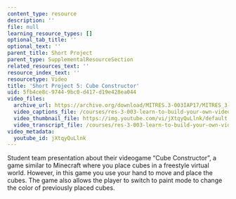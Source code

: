 ```yaml
---
content_type: resource
description: ''
file: null
learning_resource_types: []
optional_tab_title: ''
optional_text: ''
parent_title: Short Project
parent_type: SupplementalResourceSection
related_resources_text: ''
resource_index_text: ''
resourcetype: Video
title: 'Short Project 5: Cube Constructor'
uid: 5fb4ce8c-9744-9bc0-d417-d19e428ea044
video_files:
  archive_url: https://archive.org/download/MITRES.3-003IAP17/MITRES_3-003IAP17_Short_Project_05_300k.mp4
  video_captions_file: /courses/res-3-003-learn-to-build-your-own-videogame-with-the-unity-game-engine-and-microsoft-kinect-january-iap-2017/47d98a965d0954df88fc3267789e8648_jXtqyQuLlnk.vtt
  video_thumbnail_file: https://img.youtube.com/vi/jXtqyQuLlnk/default.jpg
  video_transcript_file: /courses/res-3-003-learn-to-build-your-own-videogame-with-the-unity-game-engine-and-microsoft-kinect-january-iap-2017/a1474671658d89961bd54aa7e14a0d6f_jXtqyQuLlnk.pdf
video_metadata:
  youtube_id: jXtqyQuLlnk
---
```


Student team presentation about their videogame “Cube Constructor”, a game similar to Minecraft where you place cubes in a freestyle virtual world. However, in this game you use your hand to move and place the cubes. The game also allows the player to switch to paint mode to change the color of previously placed cubes.